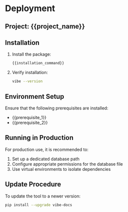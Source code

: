 # Deployment

## Project: {{project_name}}

## Installation
1. Install the package:
   ```bash
   {{installation_command}}
   ```

2. Verify installation:
   ```bash
   vibe --version
   ```

## Environment Setup
Ensure that the following prerequisites are installed:
- {{prerequisite_1}}
- {{prerequisite_2}}

## Running in Production
For production use, it is recommended to:
1. Set up a dedicated database path
2. Configure appropriate permissions for the database file
3. Use virtual environments to isolate dependencies

## Update Procedure
To update the tool to a newer version:
```bash
pip install --upgrade vibe-docs
```